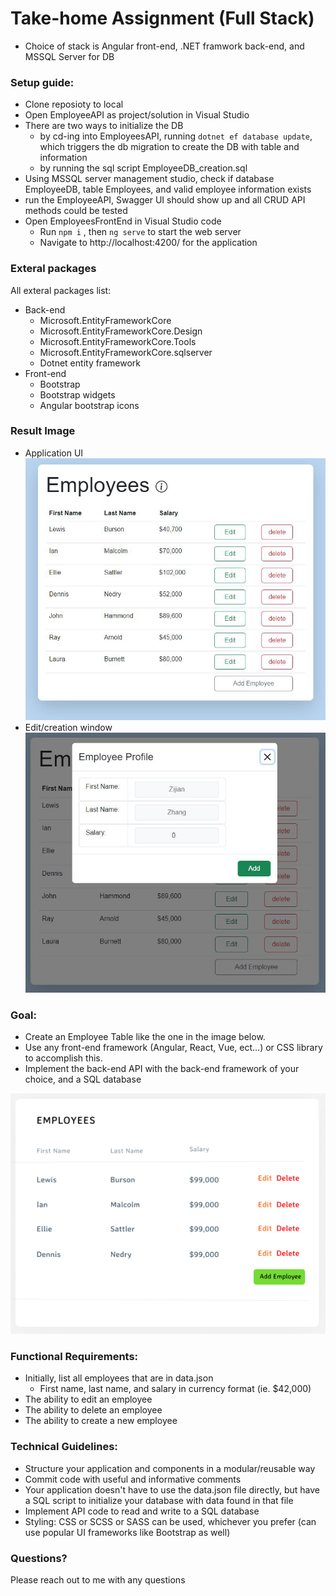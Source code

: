 # Take-home Assignment (Full Stack) #
* Choice of stack is Angular front-end, .NET framwork back-end, and MSSQL Server for DB

### Setup guide: ###
* Clone reposioty to local
* Open EmployeeAPI as project/solution in Visual Studio 
* There are two ways to initialize the DB
  * by cd-ing into EmployeesAPI, running `dotnet ef database update`, which triggers the db migration to create the DB with table and information
  * by running the sql script EmployeeDB_creation.sql
* Using MSSQL server management studio, check if database EmployeeDB, table Employees, and valid employee information exists
* run the EmployeeAPI, Swagger UI should show up and all CRUD API methods could be tested
* Open EmployeesFrontEnd in Visual Studio code
  * Run `npm i` , then `ng serve` to start the web server
  * Navigate to http://localhost:4200/ for the application

### Exteral packages ###
All exteral packages list:
* Back-end
  * Microsoft.EntityFrameworkCore
  * Microsoft.EntityFrameworkCore.Design
  * Microsoft.EntityFrameworkCore.Tools
  * Microsoft.EntityFrameworkCore.sqlserver
  * Dotnet entity framework
* Front-end
  * Bootstrap
  * Bootstrap widgets
  * Angular bootstrap icons

### Result Image ###
* Application UI
![](app_ui.png)
* Edit/creation window
![](edit_window.png)

### Goal: ###
* Create an Employee Table like the one in the image below.
* Use any front-end framework (Angular, React, Vue, ect...) or CSS library to accomplish this.
* Implement the back-end API with the back-end framework of your choice, and a SQL database

![](example.png)

### Functional Requirements: ###
* Initially, list all employees that are in data.json
  * First name, last name, and salary in currency format (ie. $42,000)
* The ability to edit an employee
* The ability to delete an employee
* The ability to create a new employee

### Technical Guidelines: ###
* Structure your application and components in a modular/reusable way
* Commit code with useful and informative comments
* Your application doesn't have to use the data.json file directly, but have a SQL script to initialize your database with data found in that file
* Implement API code to read and write to a SQL database
* Styling: CSS or SCSS or SASS can be used, whichever you prefer (can use popular UI frameworks like Bootstrap as well)

### Questions? ###
Please reach out to me with any questions
